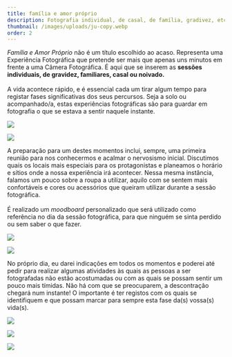 ```yaml
---
title: família e amor próprio
description: Fotografia individual, de casal, de família, gradivez, etc.
thumbnail: /images/uploads/ju-copy.webp
order: 2
---
```


<section class="section-top-aligned">



*Família e Amor Próprio* não é um título escolhido ao acaso. Representa uma Experiência Fotográfica que pretende ser mais que apenas uns minutos em frente a uma Câmera Fotográfica. É aqui que se inserem as **sessões individuais, de gravidez, familiares, casal ou noivado.**\
\
A vida acontece rápido, e é essencial cada um tirar algum tempo para registar fases significativas dos seus percursos. Seja a solo ou acompanhado/a, estas experiências fotográficas são para guardar em fotografia o que se estava a sentir naquele instante.

</section>

![](/images/uploads/amargarida_calheiros-40-copy.webp)

![](/images/uploads/sofia-e-bernardo-sessão-de-noivado-22-copy.webp)


<section class="section-bottom-aligned">



A preparação para um destes momentos inclui, sempre, uma primeira reunião para nos conhecermos e acalmar o nervosismo inicial. Discutimos quais os locais mais especiais para os protagonistas e planeamos o horário e sítios onde a nossa experiência irá acontecer. Nessa mesma instância, falamos um pouco sobre a roupa a utilizar, aquilo com se sentem mais confortáveis e cores ou acessórios que queiram utilizar durante a sessão fotográfica.\
\
É realizado um *moodboard* personalizado que será utilizado como referência no dia da sessão fotográfica, para que ninguém se sinta perdido ou sem saber o que fazer.

</section>

![](/images/uploads/sara-novembro-2023_57-copy.webp)

![](/images/uploads/filipa-e-hélder-sessão-de-gravidez-93-copy.webp)


<section class="section-center-aligned">







No próprio dia, eu darei indicações em todos os momentos e poderei até pedir para realizar algumas atividades às quais as pessoas a ser fotografadas não estão acostumadas ou com as quais se possam sentir um pouco mais tímidas. Não há com que se preocuparem, a descontração chegará num instante! O importante é ter registos com os quais se identifiquem e que possam marcar para sempre esta fase da(s) vossa(s) vida(s).



</section>

![](/images/uploads/ju_5-copy.webp)

![](/images/uploads/solo-copy.webp)

![](/images/uploads/angurä_8-copy.webp)
